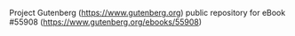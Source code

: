 Project Gutenberg (https://www.gutenberg.org) public repository for
eBook #55908 (https://www.gutenberg.org/ebooks/55908)
